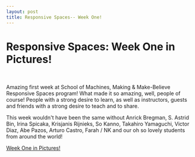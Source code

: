 ```yaml
---
layout: post
title: Responsive Spaces-- Week One!
---
```


# Responsive Spaces: Week One in Pictures!

<br>
 <p>Amazing first week at School of Machines, Making & Make-Believe Responsive Spaces program! What made it so amazing, well, people of course! People with a strong desire to learn, as well as instructors, guests and friends with a strong desire to teach and to share.</p>  
 
 <p>This week wouldn't have been the same without Anrick Bregman, S. Astrid Bin, Irina Spicaka, Krisjanis Rijnieks, So Kanno, Takahiro Yamaguchi, Victor Diaz, Abe Pazos, Arturo Castro, Farah / NK and our oh so lovely students from around the world! </p>
 
<p><a href="https://raw.githubusercontent.com/schoolofma/schoolofma.github.io/master/i/weekOne.png" target="_blank">Week One in Pictures!</a></p>

